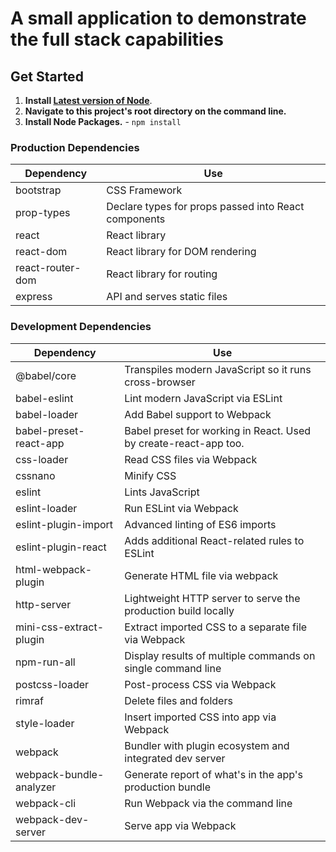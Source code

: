 # A small application to demonstrate the full stack capabilities

## Get Started

1. **Install [Latest version of Node](https://nodejs.org)**.
2. **Navigate to this project's root directory on the command line.**
3. **Install Node Packages.** - `npm install`

### Production Dependencies

| **Dependency**   | **Use**                                              |
| ---------------- | ---------------------------------------------------- |
| bootstrap        | CSS Framework                                        |
| prop-types       | Declare types for props passed into React components |
| react            | React library                                        |
| react-dom        | React library for DOM rendering                      |
| react-router-dom | React library for routing                            |
| express          | API and serves static files                          |

### Development Dependencies

| **Dependency**          | **Use**                                                          |
| ----------------------- | ---------------------------------------------------------------- |
| @babel/core             | Transpiles modern JavaScript so it runs cross-browser            |
| babel-eslint            | Lint modern JavaScript via ESLint                                |
| babel-loader            | Add Babel support to Webpack                                     |
| babel-preset-react-app  | Babel preset for working in React. Used by create-react-app too. |
| css-loader              | Read CSS files via Webpack                                       |
| cssnano                 | Minify CSS                                                       |
| eslint                  | Lints JavaScript                                                 |
| eslint-loader           | Run ESLint via Webpack                                           |
| eslint-plugin-import    | Advanced linting of ES6 imports                                  |
| eslint-plugin-react     | Adds additional React-related rules to ESLint                    |
| html-webpack-plugin     | Generate HTML file via webpack                                   |
| http-server             | Lightweight HTTP server to serve the production build locally    |
| mini-css-extract-plugin | Extract imported CSS to a separate file via Webpack              |
| npm-run-all             | Display results of multiple commands on single command line      |
| postcss-loader          | Post-process CSS via Webpack                                     |
| rimraf                  | Delete files and folders                                         |
| style-loader            | Insert imported CSS into app via Webpack                         |
| webpack                 | Bundler with plugin ecosystem and integrated dev server          |
| webpack-bundle-analyzer | Generate report of what's in the app's production bundle         |
| webpack-cli             | Run Webpack via the command line                                 |
| webpack-dev-server      | Serve app via Webpack                                            |
